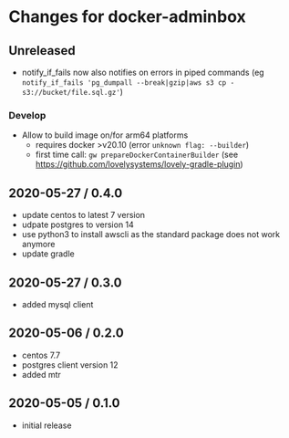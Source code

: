 # Changes for docker-adminbox

## Unreleased

- notify_if_fails now also notifies on errors in piped commands
  (eg `notify_if_fails 'pg_dumpall --break|gzip|aws s3 cp - s3://bucket/file.sql.gz'`)

### Develop

- Allow to build image on/for arm64 platforms
  - requires docker >v20.10 (error `unknown flag: --builder`)
  - first time call: `gw prepareDockerContainerBuilder` (see https://github.com/lovelysystems/lovely-gradle-plugin)

## 2020-05-27 / 0.4.0

- update centos to latest 7 version
- udpate postgres to version 14
- use python3 to install awscli as the
  standard package does not work anymore
- update gradle

## 2020-05-27 / 0.3.0

- added mysql client

## 2020-05-06 / 0.2.0

- centos 7.7
- postgres client version 12
- added mtr

## 2020-05-05 / 0.1.0

- initial release
